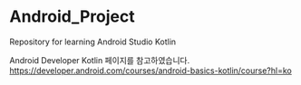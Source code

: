 # Android_Project
Repository for learning Android Studio Kotlin

Android Developer Kotlin 페이지를 참고하였습니다.
https://developer.android.com/courses/android-basics-kotlin/course?hl=ko
